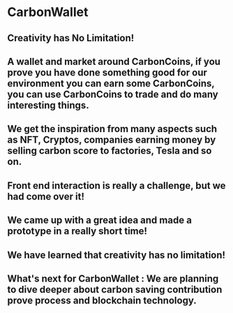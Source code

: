 # CarbonWallet

## Creativity has No Limitation!

## A wallet and market around CarbonCoins, if you prove you have done something good for our environment you can earn some CarbonCoins, you can use CarbonCoins to trade and do many interesting things.

## We get the inspiration from many aspects such as NFT, Cryptos, companies earning money by selling carbon score to factories, Tesla and so on.

## Front end interaction is really a challenge, but we had come over it!

## We came up with a great idea and made a prototype in a really short time!

## We have learned that creativity has no limitation!

## What's next for CarbonWallet : We are planning to dive deeper about carbon saving contribution prove process and blockchain technology.